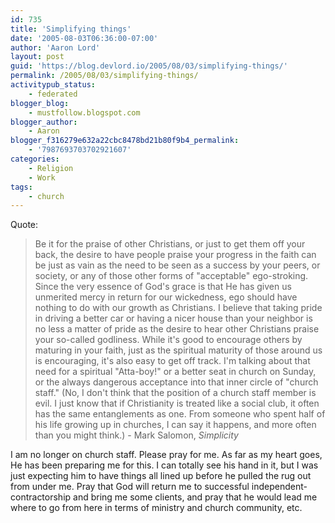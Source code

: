 ```yaml
---
id: 735
title: 'Simplifying things'
date: '2005-08-03T06:36:00-07:00'
author: 'Aaron Lord'
layout: post
guid: 'https://blog.devlord.io/2005/08/03/simplifying-things/'
permalink: /2005/08/03/simplifying-things/
activitypub_status:
    - federated
blogger_blog:
    - mustfollow.blogspot.com
blogger_author:
    - Aaron
blogger_f316279e632a22cbc8478bd21b80f9b4_permalink:
    - '7987693703702921607'
categories:
    - Religion
    - Work
tags:
    - church
---
```


Quote:

> Be it for the praise of other Christians, or just to get them off your back, the desire to have people praise your progress in the faith can be just as vain as the need to be seen as a success by your peers, or society, or any of those other forms of "acceptable" ego-stroking. Since the very essence of God's grace is that He has given us unmerited mercy in return for our wickedness, ego should have nothing to do with our growth as Christians. I believe that taking pride in driving a better car or having a nicer house than your neighbor is no less a matter of pride as the desire to hear other Christians praise your so-called godliness. While it's good to encourage others by maturing in your faith, just as the spiritual maturity of those around us is encouraging, it's also easy to get off track. I'm talking about that need for a spiritual "Atta-boy!" or a better seat in church on Sunday, or the always dangerous acceptance into that inner circle of "church staff." (No, I don't think that the position of a church staff member is evil. I just know that if Christianity is treated like a social club, it often has the same entanglements as one. From someone who spent half of his life growing up in churches, I can say it happens, and more often than you might think.) - Mark Salomon, <i>Simplicity</i>

I am no longer on church staff.  Please pray for me.  As far as my heart goes, He has been preparing me for this.  I can totally see his hand in it, but I was just expecting him to have things all lined up before he pulled the rug out from under me.  Pray that God will return me to successful independent-contractorship and bring me some clients, and pray that he would lead me where to go from here in terms of ministry and church community, etc.